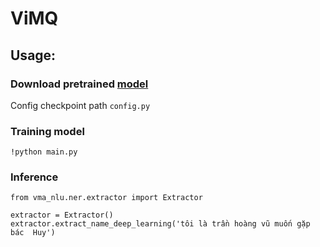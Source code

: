 # ViMQ

## Usage:

### Download pretrained [model](https://drive.google.com/file/d/1Jn2JvX7IJA2lSol7M3pW0BiM2xoDd51y/view?usp=sharing) 

Config checkpoint path `config.py`

### Training model 
```
!python main.py
```

### Inference
```
from vma_nlu.ner.extractor import Extractor

extractor = Extractor()
extractor.extract_name_deep_learning('tôi là trần hoàng vũ muốn gặp bác  Huy')

```
